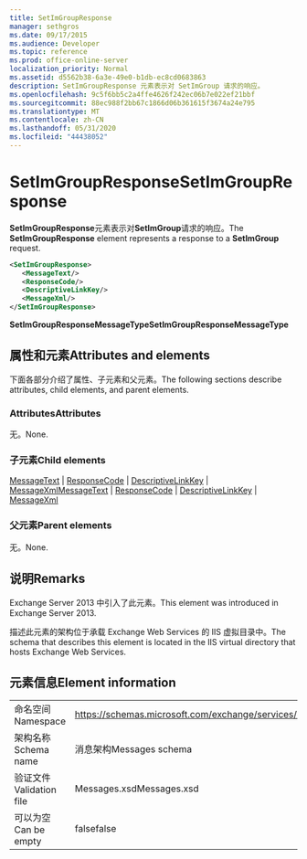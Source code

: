 ```yaml
---
title: SetImGroupResponse
manager: sethgros
ms.date: 09/17/2015
ms.audience: Developer
ms.topic: reference
ms.prod: office-online-server
localization_priority: Normal
ms.assetid: d5562b38-6a3e-49e0-b1db-ec8cd0683863
description: SetImGroupResponse 元素表示对 SetImGroup 请求的响应。
ms.openlocfilehash: 9c5f6bb5c2a4ffe4626f242ec06b7e022ef21bbf
ms.sourcegitcommit: 88ec988f2bb67c1866d06b361615f3674a24e795
ms.translationtype: MT
ms.contentlocale: zh-CN
ms.lasthandoff: 05/31/2020
ms.locfileid: "44438052"
---
```

# <a name="setimgroupresponse"></a><span data-ttu-id="57233-103">SetImGroupResponse</span><span class="sxs-lookup"><span data-stu-id="57233-103">SetImGroupResponse</span></span>

<span data-ttu-id="57233-104">**SetImGroupResponse**元素表示对**SetImGroup**请求的响应。</span><span class="sxs-lookup"><span data-stu-id="57233-104">The **SetImGroupResponse** element represents a response to a **SetImGroup** request.</span></span> 
  
```XML
<SetImGroupResponse>
   <MessageText/>
   <ResponseCode/>
   <DescriptiveLinkKey/>
   <MessageXml/>
</SetImGroupResponse>
```

 <span data-ttu-id="57233-105">**SetImGroupResponseMessageType**</span><span class="sxs-lookup"><span data-stu-id="57233-105">**SetImGroupResponseMessageType**</span></span>
## <a name="attributes-and-elements"></a><span data-ttu-id="57233-106">属性和元素</span><span class="sxs-lookup"><span data-stu-id="57233-106">Attributes and elements</span></span>

<span data-ttu-id="57233-107">下面各部分介绍了属性、子元素和父元素。</span><span class="sxs-lookup"><span data-stu-id="57233-107">The following sections describe attributes, child elements, and parent elements.</span></span>
  
### <a name="attributes"></a><span data-ttu-id="57233-108">Attributes</span><span class="sxs-lookup"><span data-stu-id="57233-108">Attributes</span></span>

<span data-ttu-id="57233-109">无。</span><span class="sxs-lookup"><span data-stu-id="57233-109">None.</span></span>
  
### <a name="child-elements"></a><span data-ttu-id="57233-110">子元素</span><span class="sxs-lookup"><span data-stu-id="57233-110">Child elements</span></span>

<span data-ttu-id="57233-111">[MessageText](messagetext.md)  | [ResponseCode](responsecode.md)  | [DescriptiveLinkKey](descriptivelinkkey.md)  | [MessageXml](messagexml.md)</span><span class="sxs-lookup"><span data-stu-id="57233-111">[MessageText](messagetext.md) | [ResponseCode](responsecode.md) | [DescriptiveLinkKey](descriptivelinkkey.md) | [MessageXml](messagexml.md)</span></span>
  
### <a name="parent-elements"></a><span data-ttu-id="57233-112">父元素</span><span class="sxs-lookup"><span data-stu-id="57233-112">Parent elements</span></span>

<span data-ttu-id="57233-113">无。</span><span class="sxs-lookup"><span data-stu-id="57233-113">None.</span></span>
  
## <a name="remarks"></a><span data-ttu-id="57233-114">说明</span><span class="sxs-lookup"><span data-stu-id="57233-114">Remarks</span></span>

<span data-ttu-id="57233-115">Exchange Server 2013 中引入了此元素。</span><span class="sxs-lookup"><span data-stu-id="57233-115">This element was introduced in Exchange Server 2013.</span></span>
  
<span data-ttu-id="57233-116">描述此元素的架构位于承载 Exchange Web Services 的 IIS 虚拟目录中。</span><span class="sxs-lookup"><span data-stu-id="57233-116">The schema that describes this element is located in the IIS virtual directory that hosts Exchange Web Services.</span></span>
  
## <a name="element-information"></a><span data-ttu-id="57233-117">元素信息</span><span class="sxs-lookup"><span data-stu-id="57233-117">Element information</span></span>

|||
|:-----|:-----|
|<span data-ttu-id="57233-118">命名空间</span><span class="sxs-lookup"><span data-stu-id="57233-118">Namespace</span></span>  <br/> |https://schemas.microsoft.com/exchange/services/2006/messages  <br/> |
|<span data-ttu-id="57233-119">架构名称</span><span class="sxs-lookup"><span data-stu-id="57233-119">Schema name</span></span>  <br/> |<span data-ttu-id="57233-120">消息架构</span><span class="sxs-lookup"><span data-stu-id="57233-120">Messages schema</span></span>  <br/> |
|<span data-ttu-id="57233-121">验证文件</span><span class="sxs-lookup"><span data-stu-id="57233-121">Validation file</span></span>  <br/> |<span data-ttu-id="57233-122">Messages.xsd</span><span class="sxs-lookup"><span data-stu-id="57233-122">Messages.xsd</span></span>  <br/> |
|<span data-ttu-id="57233-123">可以为空</span><span class="sxs-lookup"><span data-stu-id="57233-123">Can be empty</span></span>  <br/> |<span data-ttu-id="57233-124">false</span><span class="sxs-lookup"><span data-stu-id="57233-124">false</span></span>  <br/> |
   

